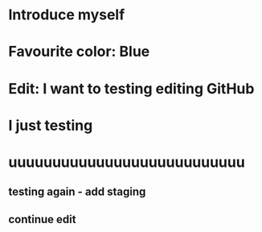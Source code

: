 # Introduce myself

# Favourite color: Blue

# Edit: I want to testing editing GitHub

# I just testing

# uuuuuuuuuuuuuuuuuuuuuuuuuuu

## testing again - add staging

## continue edit